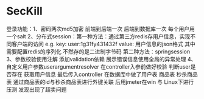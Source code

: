 # SecKill
登录功能：1、密码两次md5加密 前端到后端一次 后端到数据库一次 每个用户用一个salt
         2、分布式session：第一种方法：通过第三方redis存用户信息，实现不同客户端的访问 e.g. key: user:1g31fy431432f value: 用户信息的json格式 其中需要配置redis的序列化 不然存的是二进制字节码
                           第二种方法：springsession
         3、参数校验使用注解 添加validation依赖 展示错误信息使用全局的异常处理 
         4、自定义用户参数userargumentresolver 在controller入参前做好校验 判断user是否存在 获取用户信息 最后传入controller
在数据库中做了用户表 商品表 秒杀商品表 通过商品表的id与秒杀商品表进行外键关联 后用jmeter在win 与 Linux下进行压测 发现出现了超卖问题
         
         
